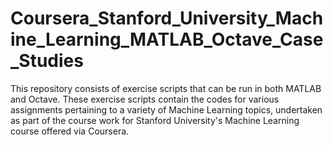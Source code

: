 # Coursera_Stanford_University_Machine_Learning_MATLAB_Octave_Case_Studies
This repository consists of exercise scripts that can be run in both MATLAB and Octave. These exercise scripts contain the codes for various assignments pertaining to a variety of Machine Learning topics, undertaken as part of the course work for Stanford University's Machine Learning course offered via Coursera.
